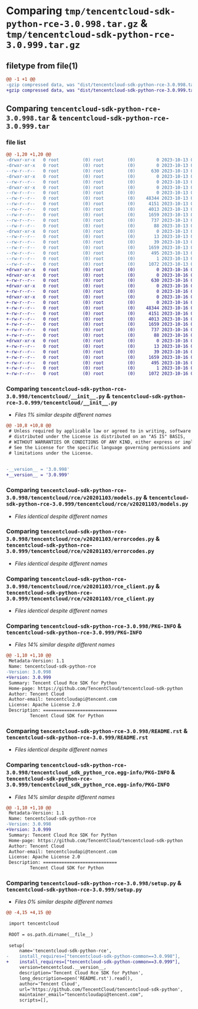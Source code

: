 # Comparing `tmp/tencentcloud-sdk-python-rce-3.0.998.tar.gz` & `tmp/tencentcloud-sdk-python-rce-3.0.999.tar.gz`

## filetype from file(1)

```diff
@@ -1 +1 @@
-gzip compressed data, was "dist/tencentcloud-sdk-python-rce-3.0.998.tar", last modified: Fri Oct 13 00:33:59 2023, max compression
+gzip compressed data, was "dist/tencentcloud-sdk-python-rce-3.0.999.tar", last modified: Mon Oct 16 00:33:13 2023, max compression
```

## Comparing `tencentcloud-sdk-python-rce-3.0.998.tar` & `tencentcloud-sdk-python-rce-3.0.999.tar`

### file list

```diff
@@ -1,20 +1,20 @@
-drwxr-xr-x   0 root         (0) root         (0)        0 2023-10-13 00:33:59.000000 tencentcloud-sdk-python-rce-3.0.998/
-drwxr-xr-x   0 root         (0) root         (0)        0 2023-10-13 00:33:59.000000 tencentcloud-sdk-python-rce-3.0.998/tencentcloud/
--rw-r--r--   0 root         (0) root         (0)      630 2023-10-13 00:33:59.000000 tencentcloud-sdk-python-rce-3.0.998/tencentcloud/__init__.py
-drwxr-xr-x   0 root         (0) root         (0)        0 2023-10-13 00:33:59.000000 tencentcloud-sdk-python-rce-3.0.998/tencentcloud/rce/
--rw-r--r--   0 root         (0) root         (0)        0 2023-10-13 00:33:59.000000 tencentcloud-sdk-python-rce-3.0.998/tencentcloud/rce/__init__.py
-drwxr-xr-x   0 root         (0) root         (0)        0 2023-10-13 00:33:59.000000 tencentcloud-sdk-python-rce-3.0.998/tencentcloud/rce/v20201103/
--rw-r--r--   0 root         (0) root         (0)        0 2023-10-13 00:33:59.000000 tencentcloud-sdk-python-rce-3.0.998/tencentcloud/rce/v20201103/__init__.py
--rw-r--r--   0 root         (0) root         (0)    48344 2023-10-13 00:33:59.000000 tencentcloud-sdk-python-rce-3.0.998/tencentcloud/rce/v20201103/models.py
--rw-r--r--   0 root         (0) root         (0)     4151 2023-10-13 00:33:59.000000 tencentcloud-sdk-python-rce-3.0.998/tencentcloud/rce/v20201103/errorcodes.py
--rw-r--r--   0 root         (0) root         (0)     4013 2023-10-13 00:33:59.000000 tencentcloud-sdk-python-rce-3.0.998/tencentcloud/rce/v20201103/rce_client.py
--rw-r--r--   0 root         (0) root         (0)     1659 2023-10-13 00:33:59.000000 tencentcloud-sdk-python-rce-3.0.998/PKG-INFO
--rw-r--r--   0 root         (0) root         (0)      737 2023-10-13 00:33:59.000000 tencentcloud-sdk-python-rce-3.0.998/README.rst
--rw-r--r--   0 root         (0) root         (0)       88 2023-10-13 00:33:59.000000 tencentcloud-sdk-python-rce-3.0.998/setup.cfg
-drwxr-xr-x   0 root         (0) root         (0)        0 2023-10-13 00:33:59.000000 tencentcloud-sdk-python-rce-3.0.998/tencentcloud_sdk_python_rce.egg-info/
--rw-r--r--   0 root         (0) root         (0)       13 2023-10-13 00:33:59.000000 tencentcloud-sdk-python-rce-3.0.998/tencentcloud_sdk_python_rce.egg-info/top_level.txt
--rw-r--r--   0 root         (0) root         (0)       39 2023-10-13 00:33:59.000000 tencentcloud-sdk-python-rce-3.0.998/tencentcloud_sdk_python_rce.egg-info/requires.txt
--rw-r--r--   0 root         (0) root         (0)     1659 2023-10-13 00:33:59.000000 tencentcloud-sdk-python-rce-3.0.998/tencentcloud_sdk_python_rce.egg-info/PKG-INFO
--rw-r--r--   0 root         (0) root         (0)      495 2023-10-13 00:33:59.000000 tencentcloud-sdk-python-rce-3.0.998/tencentcloud_sdk_python_rce.egg-info/SOURCES.txt
--rw-r--r--   0 root         (0) root         (0)        1 2023-10-13 00:33:59.000000 tencentcloud-sdk-python-rce-3.0.998/tencentcloud_sdk_python_rce.egg-info/dependency_links.txt
--rw-r--r--   0 root         (0) root         (0)     1072 2023-10-13 00:33:59.000000 tencentcloud-sdk-python-rce-3.0.998/setup.py
+drwxr-xr-x   0 root         (0) root         (0)        0 2023-10-16 00:33:13.000000 tencentcloud-sdk-python-rce-3.0.999/
+drwxr-xr-x   0 root         (0) root         (0)        0 2023-10-16 00:33:13.000000 tencentcloud-sdk-python-rce-3.0.999/tencentcloud/
+-rw-r--r--   0 root         (0) root         (0)      630 2023-10-16 00:33:13.000000 tencentcloud-sdk-python-rce-3.0.999/tencentcloud/__init__.py
+drwxr-xr-x   0 root         (0) root         (0)        0 2023-10-16 00:33:13.000000 tencentcloud-sdk-python-rce-3.0.999/tencentcloud/rce/
+-rw-r--r--   0 root         (0) root         (0)        0 2023-10-16 00:33:13.000000 tencentcloud-sdk-python-rce-3.0.999/tencentcloud/rce/__init__.py
+drwxr-xr-x   0 root         (0) root         (0)        0 2023-10-16 00:33:13.000000 tencentcloud-sdk-python-rce-3.0.999/tencentcloud/rce/v20201103/
+-rw-r--r--   0 root         (0) root         (0)        0 2023-10-16 00:33:13.000000 tencentcloud-sdk-python-rce-3.0.999/tencentcloud/rce/v20201103/__init__.py
+-rw-r--r--   0 root         (0) root         (0)    48344 2023-10-16 00:33:13.000000 tencentcloud-sdk-python-rce-3.0.999/tencentcloud/rce/v20201103/models.py
+-rw-r--r--   0 root         (0) root         (0)     4151 2023-10-16 00:33:13.000000 tencentcloud-sdk-python-rce-3.0.999/tencentcloud/rce/v20201103/errorcodes.py
+-rw-r--r--   0 root         (0) root         (0)     4013 2023-10-16 00:33:13.000000 tencentcloud-sdk-python-rce-3.0.999/tencentcloud/rce/v20201103/rce_client.py
+-rw-r--r--   0 root         (0) root         (0)     1659 2023-10-16 00:33:13.000000 tencentcloud-sdk-python-rce-3.0.999/PKG-INFO
+-rw-r--r--   0 root         (0) root         (0)      737 2023-10-16 00:33:13.000000 tencentcloud-sdk-python-rce-3.0.999/README.rst
+-rw-r--r--   0 root         (0) root         (0)       88 2023-10-16 00:33:13.000000 tencentcloud-sdk-python-rce-3.0.999/setup.cfg
+drwxr-xr-x   0 root         (0) root         (0)        0 2023-10-16 00:33:13.000000 tencentcloud-sdk-python-rce-3.0.999/tencentcloud_sdk_python_rce.egg-info/
+-rw-r--r--   0 root         (0) root         (0)       13 2023-10-16 00:33:13.000000 tencentcloud-sdk-python-rce-3.0.999/tencentcloud_sdk_python_rce.egg-info/top_level.txt
+-rw-r--r--   0 root         (0) root         (0)       39 2023-10-16 00:33:13.000000 tencentcloud-sdk-python-rce-3.0.999/tencentcloud_sdk_python_rce.egg-info/requires.txt
+-rw-r--r--   0 root         (0) root         (0)     1659 2023-10-16 00:33:13.000000 tencentcloud-sdk-python-rce-3.0.999/tencentcloud_sdk_python_rce.egg-info/PKG-INFO
+-rw-r--r--   0 root         (0) root         (0)      495 2023-10-16 00:33:13.000000 tencentcloud-sdk-python-rce-3.0.999/tencentcloud_sdk_python_rce.egg-info/SOURCES.txt
+-rw-r--r--   0 root         (0) root         (0)        1 2023-10-16 00:33:13.000000 tencentcloud-sdk-python-rce-3.0.999/tencentcloud_sdk_python_rce.egg-info/dependency_links.txt
+-rw-r--r--   0 root         (0) root         (0)     1072 2023-10-16 00:33:13.000000 tencentcloud-sdk-python-rce-3.0.999/setup.py
```

### Comparing `tencentcloud-sdk-python-rce-3.0.998/tencentcloud/__init__.py` & `tencentcloud-sdk-python-rce-3.0.999/tencentcloud/__init__.py`

 * *Files 1% similar despite different names*

```diff
@@ -10,8 +10,8 @@
 # Unless required by applicable law or agreed to in writing, software
 # distributed under the License is distributed on an "AS IS" BASIS,
 # WITHOUT WARRANTIES OR CONDITIONS OF ANY KIND, either express or implied.
 # See the License for the specific language governing permissions and
 # limitations under the License.
 
 
-__version__ = '3.0.998'
+__version__ = '3.0.999'
```

### Comparing `tencentcloud-sdk-python-rce-3.0.998/tencentcloud/rce/v20201103/models.py` & `tencentcloud-sdk-python-rce-3.0.999/tencentcloud/rce/v20201103/models.py`

 * *Files identical despite different names*

### Comparing `tencentcloud-sdk-python-rce-3.0.998/tencentcloud/rce/v20201103/errorcodes.py` & `tencentcloud-sdk-python-rce-3.0.999/tencentcloud/rce/v20201103/errorcodes.py`

 * *Files identical despite different names*

### Comparing `tencentcloud-sdk-python-rce-3.0.998/tencentcloud/rce/v20201103/rce_client.py` & `tencentcloud-sdk-python-rce-3.0.999/tencentcloud/rce/v20201103/rce_client.py`

 * *Files identical despite different names*

### Comparing `tencentcloud-sdk-python-rce-3.0.998/PKG-INFO` & `tencentcloud-sdk-python-rce-3.0.999/PKG-INFO`

 * *Files 14% similar despite different names*

```diff
@@ -1,10 +1,10 @@
 Metadata-Version: 1.1
 Name: tencentcloud-sdk-python-rce
-Version: 3.0.998
+Version: 3.0.999
 Summary: Tencent Cloud Rce SDK for Python
 Home-page: https://github.com/TencentCloud/tencentcloud-sdk-python
 Author: Tencent Cloud
 Author-email: tencentcloudapi@tencent.com
 License: Apache License 2.0
 Description: ============================
         Tencent Cloud SDK for Python
```

### Comparing `tencentcloud-sdk-python-rce-3.0.998/README.rst` & `tencentcloud-sdk-python-rce-3.0.999/README.rst`

 * *Files identical despite different names*

### Comparing `tencentcloud-sdk-python-rce-3.0.998/tencentcloud_sdk_python_rce.egg-info/PKG-INFO` & `tencentcloud-sdk-python-rce-3.0.999/tencentcloud_sdk_python_rce.egg-info/PKG-INFO`

 * *Files 14% similar despite different names*

```diff
@@ -1,10 +1,10 @@
 Metadata-Version: 1.1
 Name: tencentcloud-sdk-python-rce
-Version: 3.0.998
+Version: 3.0.999
 Summary: Tencent Cloud Rce SDK for Python
 Home-page: https://github.com/TencentCloud/tencentcloud-sdk-python
 Author: Tencent Cloud
 Author-email: tencentcloudapi@tencent.com
 License: Apache License 2.0
 Description: ============================
         Tencent Cloud SDK for Python
```

### Comparing `tencentcloud-sdk-python-rce-3.0.998/setup.py` & `tencentcloud-sdk-python-rce-3.0.999/setup.py`

 * *Files 0% similar despite different names*

```diff
@@ -4,15 +4,15 @@
 
 import tencentcloud
 
 ROOT = os.path.dirname(__file__)
 
 setup(
     name='tencentcloud-sdk-python-rce',
-    install_requires=["tencentcloud-sdk-python-common==3.0.998"],
+    install_requires=["tencentcloud-sdk-python-common==3.0.999"],
     version=tencentcloud.__version__,
     description='Tencent Cloud Rce SDK for Python',
     long_description=open('README.rst').read(),
     author='Tencent Cloud',
     url='https://github.com/TencentCloud/tencentcloud-sdk-python',
     maintainer_email="tencentcloudapi@tencent.com",
     scripts=[],
```

